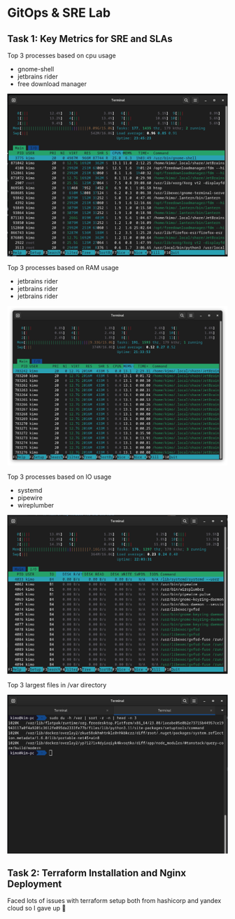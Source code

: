 # GitOps & SRE Lab

## Task 1: Key Metrics for SRE and SLAs

Top 3 processes based on cpu usage

- gnome-shell
- jetbrains rider
- free download manager

![CPU Reference](./assets/cpu-reference.png)

Top 3 processes based on RAM usage

- jetbrains rider
- jetbrains rider
- jetbrains rider

![RAM Reference](./assets/mem-reference.png)

Top 3 processes based on IO usage

- systemd
- pipewire
- wireplumber

![RAM Reference](./assets/io-reference.png)

Top 3 largest files in /var directory

![size-reference](./assets/size-reference.png)

## Task 2: Terraform Installation and Nginx Deployment

Faced lots of issues with terraform setup both from hashicorp and yandex cloud so I gave up 🥲
